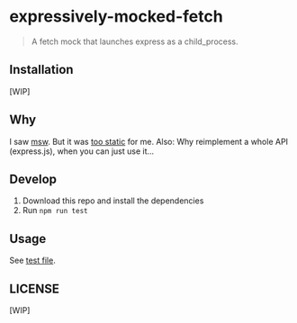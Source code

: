 # expressively-mocked-fetch

> A fetch mock that launches express as a child_process.

## Installation

[WIP]

## Why

I saw [msw](https://github.com/mswjs/msw). But it was [too
static](https://github.com/mswjs/msw/issues/287) for me. Also: Why reimplement
a whole API (express.js), when you can just use it...

## Develop

1. Download this repo and install the dependencies
2. Run `npm run test`

## Usage

See [test file](./test/index.text.js).

## LICENSE

[WIP]
